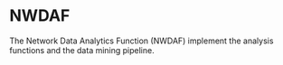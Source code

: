 # NWDAF

The Network Data Analytics Function (NWDAF) implement the analysis functions and
the data mining pipeline.
